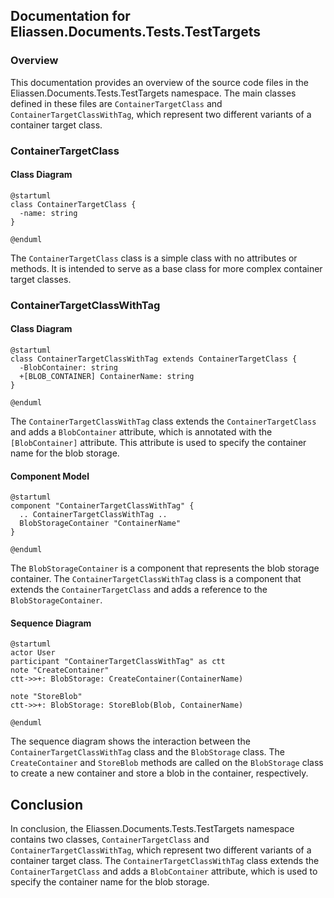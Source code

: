 ## Documentation for Eliassen.Documents.Tests.TestTargets

### Overview

This documentation provides an overview of the source code files in the Eliassen.Documents.Tests.TestTargets namespace. The main classes defined in these files are `ContainerTargetClass` and `ContainerTargetClassWithTag`, which represent two different variants of a container target class.

### ContainerTargetClass

#### Class Diagram
```plantuml
@startuml
class ContainerTargetClass {
  -name: string
}

@enduml
```
The `ContainerTargetClass` class is a simple class with no attributes or methods. It is intended to serve as a base class for more complex container target classes.

### ContainerTargetClassWithTag

#### Class Diagram
```plantuml
@startuml
class ContainerTargetClassWithTag extends ContainerTargetClass {
  -BlobContainer: string
  +[BLOB_CONTAINER] ContainerName: string
}

@enduml
```
The `ContainerTargetClassWithTag` class extends the `ContainerTargetClass` and adds a `BlobContainer` attribute, which is annotated with the `[BlobContainer]` attribute. This attribute is used to specify the container name for the blob storage.

#### Component Model
```plantuml
@startuml
component "ContainerTargetClassWithTag" {
  .. ContainerTargetClassWithTag ..
  BlobStorageContainer "ContainerName"
}

@enduml
```
The `BlobStorageContainer` is a component that represents the blob storage container. The `ContainerTargetClassWithTag` class is a component that extends the `ContainerTargetClass` and adds a reference to the `BlobStorageContainer`.

#### Sequence Diagram
```plantuml
@startuml
actor User
participant "ContainerTargetClassWithTag" as ctt
note "CreateContainer"
ctt->>+: BlobStorage: CreateContainer(ContainerName)

note "StoreBlob"
ctt->>+: BlobStorage: StoreBlob(Blob, ContainerName)

@enduml
```
The sequence diagram shows the interaction between the `ContainerTargetClassWithTag` class and the `BlobStorage` class. The `CreateContainer` and `StoreBlob` methods are called on the `BlobStorage` class to create a new container and store a blob in the container, respectively.

## Conclusion

In conclusion, the Eliassen.Documents.Tests.TestTargets namespace contains two classes, `ContainerTargetClass` and `ContainerTargetClassWithTag`, which represent two different variants of a container target class. The `ContainerTargetClassWithTag` class extends the `ContainerTargetClass` and adds a `BlobContainer` attribute, which is used to specify the container name for the blob storage.